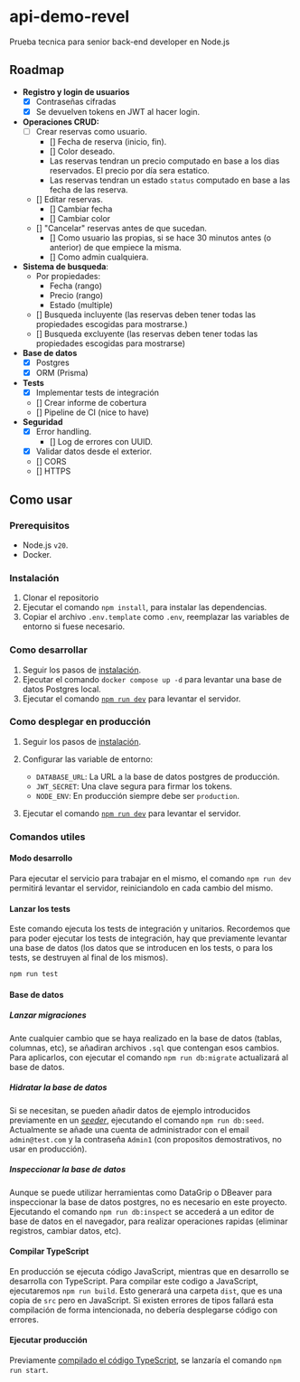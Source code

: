 # api-demo-revel

Prueba tecnica para senior back-end developer en Node.js

## Roadmap

- **Registro y login de usuarios**
  - [x] Contraseñas cifradas
  - [x] Se devuelven tokens en JWT al hacer login.
- **Operaciones CRUD:**
  - [ ] Crear reservas como usuario.
    - [] Fecha de reserva (inicio, fin).
    - [] Color deseado.
    - Las reservas tendran un precio computado en base a los dias reservados. El precio por día sera estatico.
    - Las reservas tendran un estado `status` computado en base a las fecha de las reserva.
  - [] Editar reservas.
    - [] Cambiar fecha
    - [] Cambiar color
  - [] "Cancelar" reservas antes de que sucedan.
    - [] Como usuario las propias, si se hace 30 minutos antes (o anterior) de que empiece la misma.
    - [] Como admin cualquiera.
- **Sistema de busqueda**:
  - Por propiedades:
    - Fecha (rango)
    - Precio (rango)
    - Estado (multiple)
  - [] Busqueda incluyente (las reservas deben tener todas las propiedades escogidas para mostrarse.)
  - [] Busqueda excluyente (las reservas deben tener todas las propiedades escogidas para mostrarse)
- **Base de datos**
  - [x] Postgres
  - [x] ORM (Prisma)
- **Tests**
  - [x] Implementar tests de integración
  - [] Crear informe de cobertura
  - [] Pipeline de CI (nice to have)
- **Seguridad**
  - [x] Error handling.
    - [] Log de errores con UUID.
  - [x] Validar datos desde el exterior.
  - [] CORS
  - [] HTTPS

## Como usar

### Prerequisitos

- Node.js `v20`.
- Docker.

### Instalación

1. Clonar el repositorio
2. Ejecutar el comando `npm install`, para instalar las dependencias.
3. Copiar el archivo `.env.template` como `.env`, reemplazar las variables de entorno si fuese necesario.

### Como desarrollar

1. Seguir los pasos de [instalación](#instalación).
2. Ejecutar el comando `docker compose up -d` para levantar una base de datos Postgres local.
3. Ejecutar el comando [`npm run dev`](#modo-desarrollo) para levantar el servidor.

### Como desplegar en producción

1. Seguir los pasos de [instalación](#instalación).
2. Configurar las variable de entorno:

   - `DATABASE_URL`: La URL a la base de datos postgres de producción.
   - `JWT_SECRET`: Una clave segura para firmar los tokens.
   - `NODE_ENV`: En producción siempre debe ser `production`.

3. Ejecutar el comando [`npm run dev`](#modo-desarrollo) para levantar el servidor.

### Comandos utiles

#### Modo desarrollo

Para ejecutar el servicio para trabajar en el mismo, el comando `npm run dev` permitirá levantar el servidor, reiniciandolo en cada cambio del mismo.

#### Lanzar los tests

Este comando ejecuta los tests de integración y unitarios. Recordemos que para poder ejecutar los tests de integración, hay que previamente levantar una base de datos (los datos que se introducen en los tests, o para los tests, se destruyen al final de los mismos).

```bash
npm run test
```

#### Base de datos

##### Lanzar migraciones

Ante cualquier cambio que se haya realizado en la base de datos (tablas, columnas, etc), se añadiran archivos `.sql` que contengan esos cambios. Para aplicarlos, con ejecutar el comando `npm run db:migrate` actualizará al base de datos.

##### Hidratar la base de datos

Si se necesitan, se pueden añadir datos de ejemplo introducidos previamente en un [_seeder_](./prisma/seed.ts), ejecutando el comando `npm run db:seed`. Actualmente se añade una cuenta de administrador con el email `admin@test.com` y la contraseña `Admin1` (con propositos demostrativos, no usar en producción).

##### Inspeccionar la base de datos

Aunque se puede utilizar herramientas como DataGrip o DBeaver para inspeccionar la base de datos postgres, no es necesario en este proyecto. Ejecutando el comando `npm run db:inspect` se accederá a un editor de base de datos en el navegador, para realizar operaciones rapidas (eliminar registros, cambiar datos, etc).

#### Compilar TypeScript

En producción se ejecuta código JavaScript, mientras que en desarrollo se desarrolla con TypeScript. Para compilar este codigo a JavaScript, ejecutaremos `npm run build`. Esto generará una carpeta `dist`, que es una copia de `src` pero en JavaScript. Si existen errores de tipos fallará esta compilación de forma intencionada, no debería desplegarse código con errores.

#### Ejecutar producción

Previamente [compilado el código TypeScript](#compilar-typescript), se lanzaría el comando `npm run start`.
